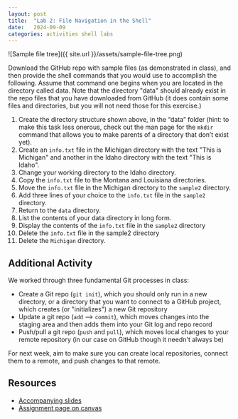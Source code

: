 ```yaml
---
layout: post
title:  "Lab 2: File Navigation in the Shell"
date:   2024-09-09
categories: activities shell labs
---
```


![Sample file tree]({{ site.url }}/assets/sample-file-tree.png)

Download the GitHub repo with sample files (as demonstrated in class), and then provide the shell commands that you would use to accomplish the following. Assume that command one begins when you are located in the directory called data. Note that the directory "data" should already exist in the repo files that you have downloaded from GitHub (it does contain some files and directories, but you will not need those for this exercise.)

1. Create the directory structure shown above, in the “data” folder (hint: to make this task less onerous, check out the man page for the `mkdir` command that allows you to make parents of a directory that don’t exist yet).
2. Create an `info.txt` file in the Michigan directory with the text "This is Michigan" and another in the Idaho directory with the text "This is Idaho".
3. Change your working directory to the Idaho directory.
4. Copy the `info.txt` file to the Montana and Louisiana directories.
5. Move the `info.txt` file in the Michigan directory to the `sample2` directory.
6. Add three lines of your choice to the `info.txt` file in the `sample2` directory.
7. Return to the `data` directory.
8. List the contents of your data directory in long form.
9. Display the contents of the `info.txt` file in the `sample2` directory
10. Delete the `info.txt` file in the sample2 directory
11. Delete the `Michigan` directory.

## Additional Activity

We worked through three fundamental Git processes in class:

* Create a Git repo (`git init`), which you should only run in a new directory, or a directory that you want to connect to a GitHub project, which creates (or "initializes") a new Git repository
* Update a git repo (`add` --> `commit`), which moves changes into the staging area and then adds them into your Git log and repo record
* Push/pull a git repo (`push` and `pull`), which moves local changes to your remote repository (in our case on GitHub though it needn't always be)

For next week, aim to make sure you can create local repositories, connect them to a remote, and push changes to that remote.

## Resources

* [Accompanying slides][slides]
* [Assignment page on canvas][canvas-link]

[slides]: https://docs.google.com/presentation/d/1q-uz12RVq17JtYOtZ1wK7KwaACQhX4ai_tRYo1LYnBU/edit?usp=sharing
[canvas-link]: https://umich.instructure.com/courses/698670/assignments/2472579
